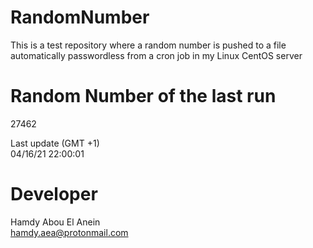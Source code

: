 # RandomNumber    
This is a test repository where a random number is pushed to a file automatically passwordless from a cron job in my Linux CentOS server    
# Random Number of the last run   
27462
      
Last update (GMT +1)    
04/16/21 22:00:01
# Developer    
Hamdy Abou El Anein   
hamdy.aea@protonmail.com
